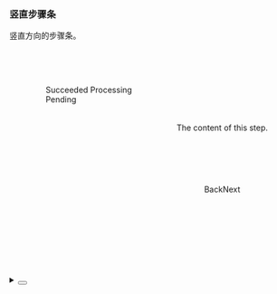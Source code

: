 ### 竖直步骤条

竖直方向的步骤条。

<div class="cell-demo vp-raw">
  <div class="frame-bg">
    <div class="frame-body">
      <div class="frame-aside">
        <yc-steps
          :current="current"
          direction="vertical">
          <yc-step>Succeeded</yc-step>
          <yc-step>Processing</yc-step>
          <yc-step>Pending</yc-step>
        </yc-steps>
      </div>
      <div class="frame-main">
        <div class="main-content">The content of this step.</div>
        <div class="main-bottom">
          <yc-button
            :disabled="current === 1"
            @click="onPrev">
            <icon-left />
            Back
          </yc-button>
          <yc-button
            :disabled="current === 3"
            @click="onNext">
            Next
            <icon-right />
          </yc-button>
        </div>
      </div>
    </div>
  </div>
</div>

<script setup>
import { ref } from 'vue';
const current = ref(1);
const onPrev = () => {
  current.value = Math.max(1, current.value - 1);
};
const onNext = () => {
  current.value = Math.min(3, current.value + 1);
};
</script>

<style scoped lang="less">
.frame-bg {
  max-width: 780px;
  padding: 40px;
  background: var(--color-fill-2);
}

.frame-body {
  display: flex;
  background: var(--color-bg-2);
}

.frame-aside {
  min-width:200px;
  padding: 24px;
  height: 272px;
  border-right: 1px solid var(--color-border);
}

.frame-main {
  width: 100%;
}

.main-content {
  text-align: center;
  line-height: 200px;
}

.main-bottom {
  display: flex;
  justify-content: center;

  button {
    margin: 0 20px;
  }
}
</style>

<details>
<summary>
 <button class="code-btn"  >
    <icon-code />
 </button>
</summary>

```vue
<template>
  <div class="frame-bg">
    <div class="frame-body">
      <div class="frame-aside">
        <yc-steps
          :current="current"
          direction="vertical">
          <yc-step>Succeeded</yc-step>
          <yc-step>Processing</yc-step>
          <yc-step>Pending</yc-step>
        </yc-steps>
      </div>
      <div class="frame-main">
        <div class="main-content">The content of this step.</div>
        <div class="main-bottom">
          <yc-button
            :disabled="current === 1"
            @click="onPrev">
            <icon-left />
            Back
          </yc-button>
          <yc-button
            :disabled="current === 3"
            @click="onNext">
            Next
            <icon-right />
          </yc-button>
        </div>
      </div>
    </div>
  </div>
</template>

<script setup>
import { ref } from 'vue';
const current = ref(1);
const onPrev = () => {
  current.value = Math.max(1, current.value - 1);
};
const onNext = () => {
  current.value = Math.min(3, current.value + 1);
};
</script>

<style scoped lang="less">
.frame-bg {
  max-width: 780px;
  padding: 40px;
  background: var(--color-fill-2);
}

.frame-body {
  display: flex;
  background: var(--color-bg-2);
}

.frame-aside {
  padding: 24px;
  height: 272px;
  border-right: 1px solid var(--color-border);
}

.frame-main {
  width: 100%;
}

.main-content {
  text-align: center;
  line-height: 200px;
}

.main-bottom {
  display: flex;
  justify-content: center;

  button {
    margin: 0 20px;
  }
}
</style>
```

</details>
